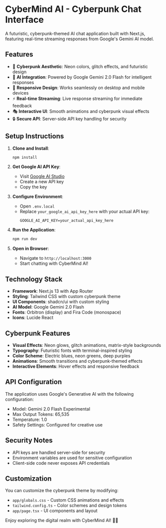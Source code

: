 # CyberMind AI - Cyberpunk Chat Interface

A futuristic, cyberpunk-themed AI chat application built with Next.js, featuring real-time streaming responses from Google's Gemini AI model.

## Features

- 🌟 **Cyberpunk Aesthetic**: Neon colors, glitch effects, and futuristic design
- 🤖 **AI Integration**: Powered by Google Gemini 2.0 Flash for intelligent responses
- 📱 **Responsive Design**: Works seamlessly on desktop and mobile devices
- ⚡ **Real-time Streaming**: Live response streaming for immediate feedback
- 🎭 **Interactive UI**: Smooth animations and cyberpunk visual effects
- 🔒 **Secure API**: Server-side API key handling for security

## Setup Instructions

1. **Clone and Install**:
   ```bash
   npm install
   ```

2. **Get Google AI API Key**:
   - Visit [Google AI Studio](https://aistudio.google.com/app/apikey)
   - Create a new API key
   - Copy the key

3. **Configure Environment**:
   - Open `.env.local`
   - Replace `your_google_ai_api_key_here` with your actual API key:
     ```
     GOOGLE_AI_API_KEY=your_actual_api_key_here
     ```

4. **Run the Application**:
   ```bash
   npm run dev
   ```

5. **Open in Browser**:
   - Navigate to `http://localhost:3000`
   - Start chatting with CyberMind AI!

## Technology Stack

- **Framework**: Next.js 13 with App Router
- **Styling**: Tailwind CSS with custom cyberpunk theme
- **UI Components**: shadcn/ui with custom styling
- **AI Model**: Google Gemini 2.0 Flash
- **Fonts**: Orbitron (display) and Fira Code (monospace)
- **Icons**: Lucide React

## Cyberpunk Features

- **Visual Effects**: Neon glows, glitch animations, matrix-style backgrounds
- **Typography**: Futuristic fonts with terminal-inspired styling
- **Color Scheme**: Electric blues, neon greens, deep purples
- **Animations**: Smooth transitions and cyberpunk-themed effects
- **Interactive Elements**: Hover effects and responsive feedback

## API Configuration

The application uses Google's Generative AI with the following configuration:
- Model: Gemini 2.0 Flash Experimental
- Max Output Tokens: 65,535
- Temperature: 1.0
- Safety Settings: Configured for creative use

## Security Notes

- API keys are handled server-side for security
- Environment variables are used for sensitive configuration
- Client-side code never exposes API credentials

## Customization

You can customize the cyberpunk theme by modifying:
- `app/globals.css` - Custom CSS animations and effects
- `tailwind.config.ts` - Color schemes and design tokens
- `app/page.tsx` - UI components and layout

Enjoy exploring the digital realm with CyberMind AI! 🚀🤖